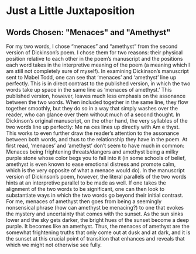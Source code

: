 # Just a Little Juxtaposition

## Words Chosen: "Menaces" and "Amethyst"

For my two words, I chose “menaces” and “amethyst” from the second version of Dickinson’s poem. I chose them for two reasons: their physical position relative to each other in the poem’s manuscript and the positions each word takes in the interpretive meaning of the poem (a meaning which I am still not completely sure of myself). 
In examining Dickinson’s manuscript sent to Mabel Todd, one can see that ‘menaces’ and ‘amethyst’ line up perfectly. This is in direct contrast to the published version, in which the two words take up space in the same line as ‘menaces of amethyst.’ This published version, however, leaves much less emphasis on the assonance between the two words. When included together in the same line, they flow together smoothly, but they do so in a way that simply washes over the reader, who can glance over them without much of a second thought. In Dickinson’s original manuscript, on the other hand, the very syllables of the two words line up perfectly:
	Me	na	ces	lines up directly with
	Am	e	thyst.
This works to even further draw the reader’s attention to the assonance between both words, and thus to the relationship they have in the poem. At first read, ‘menaces’ and ‘amethyst’ don’t seem to have much in common: Menaces being frightening threats/dangers and amethyst being a milky purple stone whose color begs you to fall into it (in some schools of belief, amethyst is even known to ease emotional distress and promote calm, which is the very opposite of what a menace would do). In the manuscript version of Dickinson’s poem, however, the literal parallels of the two words hints at an interpretive parallel to be made as well. 
If one takes the alignment of the two words to be significant, one can then look to substantiate ways in which the two words go beyond their initial contrast. For me, menaces of amethyst then goes from being a seemingly nonsensical phrase (how can amethyst be menacing?) to one that evokes the mystery and uncertainty that comes with the sunset. As the sun sinks lower and the sky gets darker, the bright hues of the sunset become a deep purple. It becomes like an amethyst. Thus, the menaces of amethyst are the somewhat frightening truths that only come out at dusk and at dark, and it is the sunset at this crucial point of transition that enhances and reveals that which we might not otherwise see fully. 
